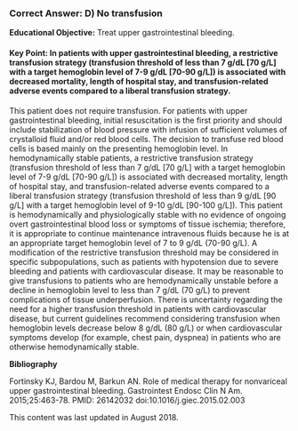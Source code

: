 
### Correct Answer: D) No transfusion 

**Educational Objective:** Treat upper gastrointestinal bleeding.

#### **Key Point:** In patients with upper gastrointestinal bleeding, a restrictive transfusion strategy (transfusion threshold of less than 7 g/dL [70 g/L] with a target hemoglobin level of 7-9 g/dL [70-90 g/L]) is associated with decreased mortality, length of hospital stay, and transfusion-related adverse events compared to a liberal transfusion strategy.

This patient does not require transfusion. For patients with upper gastrointestinal bleeding, initial resuscitation is the first priority and should include stabilization of blood pressure with infusion of sufficient volumes of crystalloid fluid and/or red blood cells. The decision to transfuse red blood cells is based mainly on the presenting hemoglobin level. In hemodynamically stable patients, a restrictive transfusion strategy (transfusion threshold of less than 7 g/dL [70 g/L] with a target hemoglobin level of 7-9 g/dL [70-90 g/L]) is associated with decreased mortality, length of hospital stay, and transfusion-related adverse events compared to a liberal transfusion strategy (transfusion threshold of less than 9 g/dL [90 g/L] with a target hemoglobin level of 9-10 g/dL [90-100 g/L]). This patient is hemodynamically and physiologically stable with no evidence of ongoing overt gastrointestinal blood loss or symptoms of tissue ischemia; therefore, it is appropriate to continue maintenance intravenous fluids because he is at an appropriate target hemoglobin level of 7 to 9 g/dL (70-90 g/L).
A modification of the restrictive transfusion threshold may be considered in specific subpopulations, such as patients with hypotension due to severe bleeding and patients with cardiovascular disease. It may be reasonable to give transfusions to patients who are hemodynamically unstable before a decline in hemoglobin level to less than 7 g/dL (70 g/L) to prevent complications of tissue underperfusion. There is uncertainty regarding the need for a higher transfusion threshold in patients with cardiovascular disease, but current guidelines recommend considering transfusion when hemoglobin levels decrease below 8 g/dL (80 g/L) or when cardiovascular symptoms develop (for example, chest pain, dyspnea) in patients who are otherwise hemodynamically stable.

**Bibliography**

Fortinsky KJ, Bardou M, Barkun AN. Role of medical therapy for nonvariceal upper gastrointestinal bleeding. Gastrointest Endosc Clin N Am. 2015;25:463-78. PMID: 26142032 doi:10.1016/j.giec.2015.02.003

This content was last updated in August 2018.